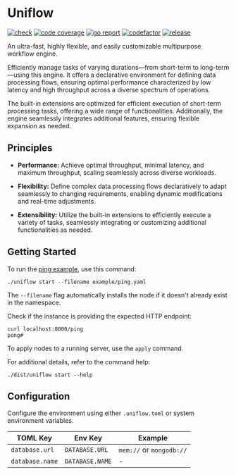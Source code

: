 # Uniflow

[![check][repo_check_img]][repo_check_url]
[![code coverage][go_code_coverage_img]][go_code_coverage_url]
[![go report][go_report_img]][go_report_url]
[![codefactor][repo_codefactor_img]][repo_codefactor_url]
[![release][repo_releases_img]][repo_releases_url]

An ultra-fast, highly flexible, and easily customizable multipurpose workflow engine.

Efficiently manage tasks of varying durations—from short-term to long-term—using this engine. It offers a declarative environment for defining data processing flows, ensuring optimal performance characterized by low latency and high throughput across a diverse spectrum of operations.

The built-in extensions are optimized for efficient execution of short-term processing tasks, offering a wide range of functionalities. Additionally, the engine seamlessly integrates additional features, ensuring flexible expansion as needed.

## Principles

- **Performance:** Achieve optimal throughput, minimal latency, and maximum throughput, scaling seamlessly across diverse workloads.

- **Flexibility:** Define complex data processing flows declaratively to adapt seamlessly to changing requirements, enabling dynamic modifications and real-time adjustments.

- **Extensibility:** Utilize the built-in extensions to efficiently execute a variety of tasks, seamlessly integrating or customizing additional functionalities as needed.

## Getting Started

To run the [ping example](/examples/ping.yaml), use this command:

```shell
./uniflow start --filename example/ping.yaml
```

The `--filename` flag automatically installs the node if it doesn't already exist in the namespace.

Check if the instance is providing the expected HTTP endpoint:

```shell
curl localhost:8000/ping
pong#
```

To apply nodes to a running server, use the `apply` command.

For additional details, refer to the command help:

```shell
./dist/uniflow start --help
```

## Configuration

Configure the environment using either `.uniflow.toml` or system environment variables.

| TOML Key         | Env Key          | Example          |
|------------------|------------------|------------------|
| `database.url`   | `DATABASE.URL`   | `mem://` or `mongodb://` |
| `database.name`  | `DATABASE.NAME`  | -                |

<!-- Go -->

[go_download_url]: https://golang.org/dl/
[go_version_img]: https://img.shields.io/badge/Go-1.21+-00ADD8?style=for-the-badge&logo=go
[go_code_coverage_img]: https://codecov.io/gh/siyul-park/uniflow/graph/badge.svg?token=quEl9AbBcW
[go_code_coverage_url]: https://codecov.io/gh/siyul-park/uniflow
[go_report_img]: https://goreportcard.com/badge/github.com/siyul-park/uniflow
[go_report_url]: https://goreportcard.com/report/github.com/siyul-park/uniflow

<!-- Repository -->

[repo_url]: https://github.com/siyul-park/uniflow
[repo_issues_url]: https://github.com/siyul-park/uniflow/issues
[repo_pull_request_url]: https://github.com/siyul-park/uniflow/pulls
[repo_discussions_url]: https://github.com/siyul-park/uniflow/discussions
[repo_releases_img]: https://img.shields.io/github/release/siyul-park/uniflow.svg
[repo_releases_url]: https://github.com/siyul-park/uniflow/releases
[repo_wiki_url]: https://github.com/siyul-park/uniflow/wiki
[repo_wiki_img]: https://img.shields.io/badge/docs-wiki_page-blue?style=for-the-badge&logo=none
[repo_wiki_faq_url]: https://github.com/siyul-park/uniflow/wiki/FAQ
[repo_check_img]: https://github.com/siyul-park/uniflow/actions/workflows/check.yml/badge.svg
[repo_check_url]: https://github.com/siyul-park/uniflow/actions/workflows/check.yml
[repo_codefactor_img]: https://www.codefactor.io/repository/github/siyul-park/uniflow/badge
[repo_codefactor_url]: https://www.codefactor.io/repository/github/siyul-park/uniflow
